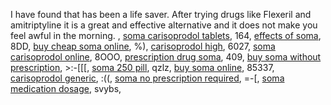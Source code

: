 I have found that  has been a life saver. After trying drugs like Flexeril and amitriptyline it is a great and effective alternative and it does not make you feel awful in the morning. , <a href=" http://www.webjam.com/musclerelaxant/soma_carisoprodol_tablets">soma carisoprodol tablets</a>,  164, <a href=" http://www.webjam.com/musclerelaxant/soma_effects">effects of soma</a>,  8DD, <a href=" http://www.webjam.com/musclerelaxant/buy_cheap_soma_online">buy cheap soma online</a>,  %), <a href=" http://www.webjam.com/musclerelaxant/carisoprodol_dosage">carisoprodol high</a>,  6027, <a href=" http://www.webjam.com/musclerelaxant/soma_carisoprodol_online">soma carisoprodol online</a>,  8OOO, <a href=" http://www.webjam.com/musclerelaxant/drug_soma">prescription drug soma</a>,  409, <a href=" http://www.webjam.com/musclerelaxant/soma_prescription">buy soma without prescription</a>,  >:-[[[, <a href=" http://www.webjam.com/musclerelaxant/soma_250_mg_tablets">soma 250 pill</a>,  qzlz, <a href=" http://www.webjam.com/musclerelaxant/buy_soma_online">buy soma online</a>,  85337, <a href=" http://www.webjam.com/musclerelaxant/order_carisoprodol">carisoprodol generic</a>,  :((, <a href=" http://www.webjam.com/musclerelaxant/soma_muscle_relaxer">soma no prescription required</a>,  =-[, <a href=" http://www.webjam.com/musclerelaxant/cheap_soma_online_uk">soma medication dosage</a>,  svybs, 
